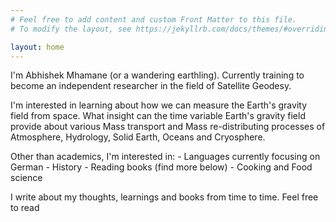 ```yaml
---
# Feel free to add content and custom Front Matter to this file.
# To modify the layout, see https://jekyllrb.com/docs/themes/#overriding-theme-defaults

layout: home
---
```

I'm Abhishek Mhamane (or a wandering earthling). Currently training to become an independent researcher in the field of Satellite Geodesy.

I'm interested in learning about how we can measure the Earth's gravity field from space. What insight can the time variable Earth's gravity field provide about various Mass transport and Mass re-distributing processes of Atmosphere, Hydrology, Solid Earth, Oceans and Cryosphere.

Other than academics, I'm interested in:
    - Languages currently focusing on German
    - History
    - Reading books (find more below)
    - Cooking and Food science

I write about my thoughts, learnings and books from time to time. Feel free to read 